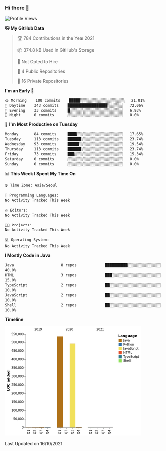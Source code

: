 ### Hi there 👋

<!--
**PlanitMaster/PlanitMaster** is a ✨ _special_ ✨ repository because its `README.md` (this file) appears on your GitHub profile.

Here are some ideas to get you started:

- 🔭 I’m currently working on ...
- 🌱 I’m currently learning ...
- 👯 I’m looking to collaborate on ...
- 🤔 I’m looking for help with ...
- 💬 Ask me about ...
- 📫 How to reach me: ...
- 😄 Pronouns: ...
- ⚡ Fun fact: ...
-->
<!--START_SECTION:waka-->
![Profile Views](http://img.shields.io/badge/Profile%20Views-41-blue)

**🐱 My GitHub Data** 

> 🏆 784 Contributions in the Year 2021
 > 
> 📦 374.8 kB Used in GitHub's Storage 
 > 
> 🚫 Not Opted to Hire
 > 
> 📜 4 Public Repositories 
 > 
> 🔑 16 Private Repositories  
 > 
**I'm an Early 🐤** 

```text
🌞 Morning    100 commits    █████░░░░░░░░░░░░░░░░░░░░   21.01% 
🌆 Daytime    343 commits    ██████████████████░░░░░░░   72.06% 
🌃 Evening    33 commits     █░░░░░░░░░░░░░░░░░░░░░░░░   6.93% 
🌙 Night      0 commits      ░░░░░░░░░░░░░░░░░░░░░░░░░   0.0%

```
📅 **I'm Most Productive on Tuesday** 

```text
Monday       84 commits     ████░░░░░░░░░░░░░░░░░░░░░   17.65% 
Tuesday      113 commits    ██████░░░░░░░░░░░░░░░░░░░   23.74% 
Wednesday    93 commits     █████░░░░░░░░░░░░░░░░░░░░   19.54% 
Thursday     113 commits    ██████░░░░░░░░░░░░░░░░░░░   23.74% 
Friday       73 commits     ███░░░░░░░░░░░░░░░░░░░░░░   15.34% 
Saturday     0 commits      ░░░░░░░░░░░░░░░░░░░░░░░░░   0.0% 
Sunday       0 commits      ░░░░░░░░░░░░░░░░░░░░░░░░░   0.0%

```


📊 **This Week I Spent My Time On** 

```text
⌚︎ Time Zone: Asia/Seoul

💬 Programming Languages: 
No Activity Tracked This Week

🔥 Editors: 
No Activity Tracked This Week

🐱‍💻 Projects: 
No Activity Tracked This Week

💻 Operating System: 
No Activity Tracked This Week

```

**I Mostly Code in Java** 

```text
Java                     8 repos             ██████████░░░░░░░░░░░░░░░   40.0% 
HTML                     3 repos             ███░░░░░░░░░░░░░░░░░░░░░░   15.0% 
TypeScript               2 repos             ██░░░░░░░░░░░░░░░░░░░░░░░   10.0% 
JavaScript               2 repos             ██░░░░░░░░░░░░░░░░░░░░░░░   10.0% 
Shell                    2 repos             ██░░░░░░░░░░░░░░░░░░░░░░░   10.0%

```


**Timeline**

![Chart not found](https://raw.githubusercontent.com/PlanitMaster/PlanitMaster/main/charts/bar_graph.png) 


 Last Updated on 16/10/2021
<!--END_SECTION:waka-->
